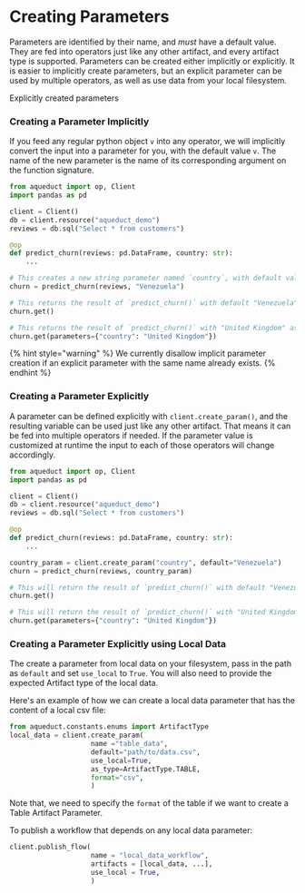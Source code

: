 # Creating Parameters

Parameters are identified by their name, and _must_ have a default value. They are fed into operators just like any other artifact, and every artifact type is supported. Parameters can be created either implicitly or explicitly.
It is easier to implicitly create parameters, but an explicit parameter can be used by multiple operators, as well as use data from your local filesystem.

Explicitly created parameters 

### Creating a Parameter Implicitly

If you feed any regular python object `v` into any operator, we will implicitly convert the input into a parameter for you, with the default value `v`.
The name of the new parameter is the name of its corresponding argument on the function signature.

```python
from aqueduct import op, Client
import pandas as pd

client = Client() 
db = client.resource("aqueduct_demo")
reviews = db.sql("Select * from customers")

@op
def predict_churn(reviews: pd.DataFrame, country: str):
    ...

# This creates a new string parameter named `country`, with default value `Venezuela`.
churn = predict_churn(reviews, "Venezuela")

# This returns the result of `predict_churn()` with default "Venezuela" as the country input.
churn.get()

# This returns the result of `predict_churn()` with "United Kingdom" as the country input.
churn.get(parameters={"country": "United Kingdom"})
```

{% hint style="warning" %}
We currently disallow implicit parameter creation if an explicit parameter with the same name already exists.
{% endhint %}

### Creating a Parameter Explicitly

A parameter can be defined explicitly with `client.create_param()`, and the resulting variable can be used just like any other artifact.
That means it can be fed into multiple operators if needed. If the parameter value is customized at runtime
the input to each of those operators will change accordingly.

```python
from aqueduct import op, Client
import pandas as pd

client = Client() 
db = client.resource("aqueduct_demo")
reviews = db.sql("Select * from customers")

@op
def predict_churn(reviews: pd.DataFrame, country: str):
    ...

country_param = client.create_param("country", default="Venezuela") 
churn = predict_churn(reviews, country_param)

# This will return the result of `predict_churn()` with default "Venezuela" as the country input.
churn.get()

# This will return the result of `predict_churn()` with "United Kingdom" as the country input.
churn.get(parameters={"country": "United Kingdom"})
```

### Creating a Parameter Explicitly using Local Data

The create a parameter from local data on your filesystem, pass in the path as `default` and set `use_local` to `True`. You will also need to provide the expected Artifact type of the local data.

Here's an example of how we can create a local data parameter that has the content of a local csv file:

```python
from aqueduct.constants.enums import ArtifactType
local_data = client.create_param(
                    name ="table_data", 
                    default="path/to/data.csv",
                    use_local=True,
                    as_type=ArtifactType.TABLE,
                    format="csv",
                    ) 
```

Note that, we need to specify the `format` of the table if we want to create a Table Artifact Parameter.

To publish a workflow that depends on any local data parameter:

```python
client.publish_flow(
                    name = "local_data_workflow",
                    artifacts = [local_data, ...],
                    use_local = True,
                    ) 
```
